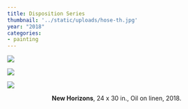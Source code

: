 ```yaml
---
title: Disposition Series
thumbnail: '../static/uploads/hose-th.jpg'
year: "2018"
categories:
- painting
---
```



![](https://res.cloudinary.com/df2ebjhsp/image/upload/c_scale,w_800,dpr_auto,f_auto,q_auto:low/v1560476280/11.jpg)

![](https://res.cloudinary.com/df2ebjhsp/image/upload/c_scale,w_800,dpr_auto,f_auto,q_auto:low/v1560476280/09.jpg)

![](https://res.cloudinary.com/df2ebjhsp/image/upload/c_scale,w_800,dpr_auto,f_auto,q_auto:low/v1560476283/10.jpg)

<p style="text-align:center"><b>New Horizons</b>, 24 x 30 in., Oil on linen, 2018.</p>
